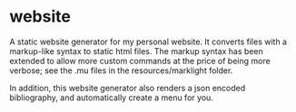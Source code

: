 # website
A static website generator for my personal website. It converts files with a markup-like syntax to static html files. 
The markup syntax has been extended to allow more custom commands at the price of being more verbose; see the .mu files in the resources/marklight folder. 

In addition, this website generator also renders a json encoded bibliography, and automatically create a menu for you.
